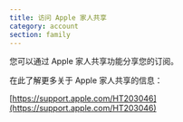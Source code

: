 ```yaml
---
title: 访问 Apple 家人共享
category: account
section: family
---
```

您可以通过 Apple 家人共享功能分享您的订阅。



在此了解更多关于 Apple 家人共享的信息：


[https://support.apple.com/HT203046](https://support.apple.com/HT203046)